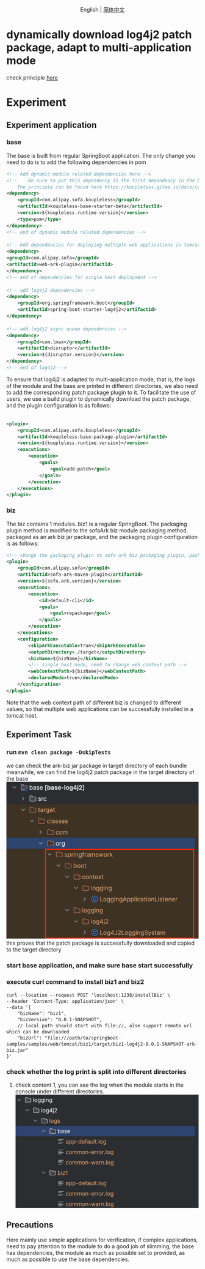 <div align="center">

English | [简体中文](./README-zh_CN.md)

</div>

# dynamically download log4j2 patch package, adapt to multi-application mode
check principle [here](https://github.com/koupleless/koupleless/blob/master/docs/content/zh-cn/docs/contribution-guidelines/runtime/logj42.md)

# Experiment
## Experiment application
### base
The base is built from regular SpringBoot application. The only change you need to do is to add the following dependencies in pom

```xml
<!-- Add dynamic module related dependencies here -->
<!--    Be sure to put this dependency as the first dependency in the build pom, and set type= pom,
    The principle can be found here https://koupleless.gitee.io/docs/contribution-guidelines/runtime/multi-app-padater/ -->
<dependency>
    <groupId>com.alipay.sofa.koupleless</groupId>
    <artifactId>koupleless-base-starter-beta</artifactId>
    <version>${koupleless.runtime.version}</version>
    <type>pom</type>
</dependency>
<!-- end of dynamic module related dependencies -->

<!-- Add dependencies for deploying multiple web applications in tomcat single host mode here -->
<dependency>
<groupId>com.alipay.sofa</groupId>
<artifactId>web-ark-plugin</artifactId>
</dependency>
<!-- end of dependencies for single host deployment -->

<!-- add log4j2 dependencies -->
<dependency>
    <groupId>org.springframework.boot</groupId>
    <artifactId>spring-boot-starter-log4j2</artifactId>
</dependency>

<!-- add log4j2 async queue dependencies -->
<dependency>
    <groupId>com.lmax</groupId>
    <artifactId>disruptor</artifactId>
    <version>${disruptor.version}</version>
</dependency>
<!-- end of log4j2 -->

```
To ensure that log4j2 is adapted to multi-application mode, that is, the logs of the module and the base are printed in different directories, we also need to add the corresponding patch package plugin to it.
To facilitate the use of users, we use a build plugin to dynamically download the patch package, and the plugin configuration is as follows:

```xml

<plugin>
    <groupId>com.alipay.sofa.koupleless</groupId>
    <artifactId>koupleless-base-package-plugin</artifactId>
    <version>${koupleless.runtime.version}</version>
    <executions>
        <execution>
            <goals>
                <goal>add-patch</goal>
            </goals>
        </execution>
    </executions>
</plugin>
```

### biz
The biz contains 1 modules. biz1 is a regular SpringBoot. The packaging plugin method is modified to the sofaArk biz module packaging method, packaged as an ark biz jar package, and the packaging plugin configuration is as follows:

```xml
<!-- change the packaging plugin to sofa-ark biz packaging plugin, packaged as ark biz jar -->
<plugin>
    <groupId>com.alipay.sofa</groupId>
    <artifactId>sofa-ark-maven-plugin</artifactId>
    <version>${sofa.ark.version}</version>
    <executions>
        <execution>
            <id>default-cli</id>
            <goals>
                <goal>repackage</goal>
            </goals>
        </execution>
    </executions>
    <configuration>
        <skipArkExecutable>true</skipArkExecutable>
        <outputDirectory>./target</outputDirectory>
        <bizName>${bizName}</bizName>
        <!-- single host mode, need to change web context path -->
        <webContextPath>${bizName}</webContextPath>
        <declaredMode>true</declaredMode>
    </configuration>
</plugin>
```
Note that the web context path of different biz is changed to different values, so that multiple web applications can be successfully installed in a tomcat host.

## Experiment Task
### run `mvn clean package -DskipTests`
we can check the ark-biz jar package in target directory of each bundle
meanwhile, we can find the log4j2 patch package in the target directory of the base
![img.png](./imgs/adapter-copied-in-generated-source.png)
this proves that the patch package is successfully downloaded and copied to the target directory
### start base application, and make sure base start successfully
### execute curl command to install biz1 and biz2
```shell
curl --location --request POST 'localhost:1238/installBiz' \
--header 'Content-Type: application/json' \
--data '{
    "bizName": "biz1",
    "bizVersion": "0.0.1-SNAPSHOT",
    // local path should start with file://, alse support remote url which can be downloaded
    "bizUrl": "file:///path/to/springboot-samples/samples/web/tomcat/biz1/target/biz1-log4j2-0.0.1-SNAPSHOT-ark-biz.jar"
}'
```

### check whether the log print is split into different directories
1. check content 1, you can see the log when the module starts in the console under different directories.
![img.png](./imgs/auto-adapt-success.png)

## Precautions
Here mainly use simple applications for verification, if complex applications, need to pay attention to the module to do a good job of slimming, the base has dependencies, the module as much as possible set to provided, as much as possible to use the base dependencies.
